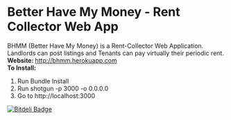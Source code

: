 Better Have My Money - Rent Collector Web App
=============
BHMM (Better Have My Money) is a Rent-Collector Web Application. Landlords can post listings and Tenants can pay virtually their periodic rent. <br>
<b>Website: </b>http://bhmm.herokuapp.com <br/>
<b> To Install: </b>  <br/>
1. Run Bundle Install <br/>
2. Run shotgun -p 3000 -o 0.0.0.0 <br/>
3. Go to http://localhost:3000 


[![Bitdeli Badge](https://d2weczhvl823v0.cloudfront.net/leimd/midterm_project/trend.png)](https://bitdeli.com/free "Bitdeli Badge")
